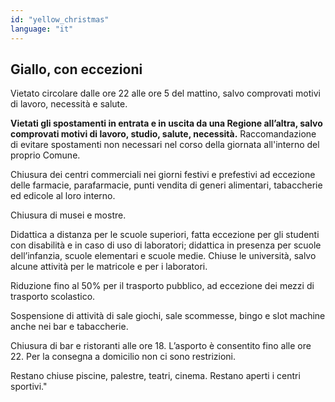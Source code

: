 ```yaml
---
id: "yellow_christmas"
language: "it"
---
```

## Giallo, con eccezioni

Vietato circolare dalle ore 22 alle ore 5 del mattino, salvo comprovati motivi di lavoro, necessità e salute.

**Vietati gli spostamenti in entrata e in uscita da una Regione all’altra, salvo comprovati motivi di lavoro, studio, salute, necessità.** Raccomandazione di evitare spostamenti non necessari nel corso della giornata all'interno del proprio Comune.

Chiusura dei centri commerciali nei giorni festivi e prefestivi ad eccezione delle farmacie,  parafarmacie, punti vendita di generi alimentari, tabaccherie ed edicole al loro interno.

Chiusura di musei e mostre.

Didattica a distanza per le scuole superiori, fatta eccezione per gli studenti con disabilità e in caso di uso di laboratori; didattica in presenza per scuole dell’infanzia, scuole elementari e scuole medie. Chiuse le università, salvo alcune attività per le matricole e per i laboratori.

Riduzione fino al 50% per il trasporto pubblico, ad eccezione dei mezzi di trasporto scolastico.

Sospensione di attività di sale giochi, sale scommesse, bingo e slot machine anche nei bar e tabaccherie.

Chiusura di bar e ristoranti alle ore 18. L’asporto è consentito fino alle ore 22. Per la consegna a domicilio non ci sono restrizioni.

Restano chiuse piscine, palestre, teatri, cinema. Restano aperti i centri sportivi."